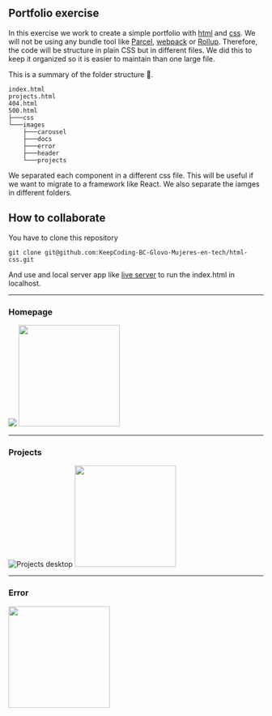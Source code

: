 ## Portfolio exercise

In this exercise we work to create a simple portfolio with [html](https://developer.mozilla.org/en-US/docs/Web/HTML) and [css](https://developer.mozilla.org/en-US/docs/Web/CSS). We will not be using any bundle tool like [Parcel](https://parceljs.org/), [webpack](https://webpack.js.org/) or [Rollup](https://rollupjs.org/). Therefore, the code will be structure in plain CSS but in different files. We did this to keep it organized so it is easier to maintain than one large file.

This is a summary of the folder structure 📂.

```
index.html
projects.html
404.html
500.html
├───css
└───images
    ├───carousel
    ├───docs
    ├───error
    ├───header
    └───projects
```

We separated each component in a different css file. This will be useful if we want to migrate to a framework like React.
We also separate the iamges in different folders.

## How to collaborate

You have to clone this repository

```
git clone git@github.com:KeepCoding-BC-Glovo-Mujeres-en-tech/html-css.git
```

And use and local server app like [live server](https://marketplace.visualstudio.com/items?itemName=ritwickdey.LiveServer) to run the index.html in localhost.

---

### Homepage

<img src="https://raw.githubusercontent.com/KeepCoding-BC-Glovo-Mujeres-en-tech/html-css/main/practica/images/docs/desktop_home.png" />
<img src="https://raw.githubusercontent.com/KeepCoding-BC-Glovo-Mujeres-en-tech/html-css/main/practica/images/docs/mobile_home.png" width="200" />

---

### Projects

![Projects desktop](https://raw.githubusercontent.com/KeepCoding-BC-Glovo-Mujeres-en-tech/html-css/main/practica/images/docs/desktop_projects.png "Projects desktop")
<img src="https://raw.githubusercontent.com/KeepCoding-BC-Glovo-Mujeres-en-tech/html-css/main/practica/images/docs/mobile_projects.png" width="200" />

---

### Error

<img src="https://raw.githubusercontent.com/KeepCoding-BC-Glovo-Mujeres-en-tech/html-css/main/practica/images/docs/mobile_error.png" width="200" />
